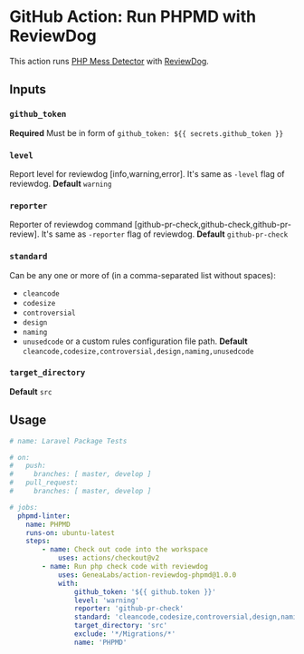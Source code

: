 # GitHub Action: Run PHPMD with ReviewDog
This action runs [PHP Mess Detector](https://phpmd.org) with [ReviewDog](https://github.com/reviewdog/reviewdog).

## Inputs
### `github_token`
**Required** Must be in form of `github_token: ${{ secrets.github_token }}`

### `level`
Report level for reviewdog [info,warning,error]. It's same as `-level` flag of reviewdog.
**Default** `warning`

### `reporter`
Reporter of reviewdog command [github-pr-check,github-check,github-pr-review]. It's same as `-reporter` flag of reviewdog.
**Default** `github-pr-check`

### `standard`
Can be any one or more of (in a comma-separated list without spaces):
- `cleancode`
- `codesize`
- `controversial`
- `design`
- `naming`
- `unusedcode`
or a custom rules configuration file path.
**Default** `cleancode,codesize,controversial,design,naming,unusedcode`

### `target_directory`
**Default** `src`

## Usage
```yml
# name: Laravel Package Tests

# on:
#   push:
#     branches: [ master, develop ]
#   pull_request:
#     branches: [ master, develop ]

# jobs:
  phpmd-linter:
    name: PHPMD
    runs-on: ubuntu-latest
    steps:
        - name: Check out code into the workspace
            uses: actions/checkout@v2
        - name: Run php check code with reviewdog
            uses: GeneaLabs/action-reviewdog-phpmd@1.0.0
            with:
                github_token: '${{ github.token }}'
                level: 'warning'
                reporter: 'github-pr-check'
                standard: 'cleancode,codesize,controversial,design,naming,unusedcode'
                target_directory: 'src'
                exclude: '*/Migrations/*'
                name: 'PHPMD'
```
